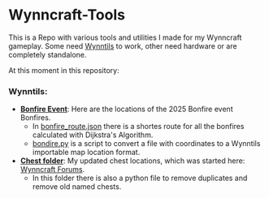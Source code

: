 # Wynncraft-Tools

This is a Repo with various tools and utilities I made for my Wynncraft gameplay. Some need [Wynntils](https://wynntils.com/) to work, other need hardware or are completely standalone.

At this moment in this repository:

### Wynntils:
- [**Bonfire Event**](./Wynntills/Bonfire%20Event/): Here are the locations of the 2025 Bonfire event Bonfires.
  - In [bonfire_route.json](./Wynntills/Bonfire%20Event/bonfire_route.json) there is a shortes route for all the bonfires calculated with Dijkstra's Algorithm.
  - [bondire.py](./Wynntills/Bonfire%20Event/bonfire.py) is a script to convert a file with coordinates to a Wynntils importable map location format.
- [**Chest folder**](./Wynntills/Chests): My updated chest locations, which was started here: [Wynncraft Forums](https://forums.wynncraft.com/threads/wynntils-loot-chest-waypoint-hunt.262837/). 
  - In this folder there is also a python file to remove duplicates and remove old named chests.
